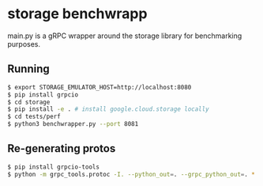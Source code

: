 # storage benchwrapp

main.py is a gRPC wrapper around the storage library for benchmarking purposes.

## Running

```bash
$ export STORAGE_EMULATOR_HOST=http://localhost:8080
$ pip install grpcio
$ cd storage
$ pip install -e . # install google.cloud.storage locally
$ cd tests/perf
$ python3 benchwrapper.py --port 8081
```

## Re-generating protos

```bash
$ pip install grpcio-tools
$ python -m grpc_tools.protoc -I. --python_out=. --grpc_python_out=. *.proto
```
